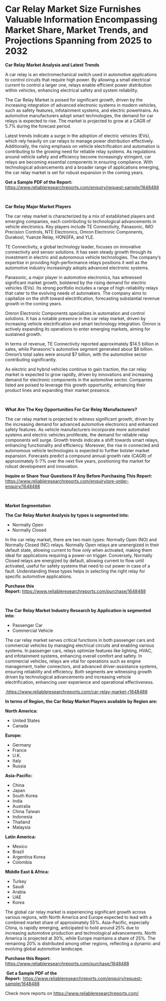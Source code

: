 <p><h1>Car Relay Market Size Furnishes Valuable Information Encompassing Market Share, Market Trends, and Projections Spanning from 2025 to 2032</h1></p><p><strong>Car Relay Market Analysis and Latest Trends</strong></p>
<p><p>A car relay is an electromechanical switch used in automotive applications to control circuits that require high power. By allowing a small electrical current to control a larger one, relays enable efficient power distribution within vehicles, enhancing electrical safety and system reliability. </p><p>The Car Relay Market is poised for significant growth, driven by the increasing integration of advanced electronic systems in modern vehicles, such as safety features, infotainment systems, and electric powertrains. As automotive manufacturers adopt smart technologies, the demand for car relays is expected to rise. The market is projected to grow at a CAGR of 5.7% during the forecast period.</p><p>Latest trends indicate a surge in the adoption of electric vehicles (EVs), which rely heavily on car relays to manage power distribution effectively. Additionally, the rising emphasis on vehicle electrification and automation is contributing to the growing need for reliable relay systems. As regulations around vehicle safety and efficiency become increasingly stringent, car relays are becoming essential components in ensuring compliance. With technological advancements and a broader range of applications emerging, the car relay market is set for robust expansion in the coming years.</p></p>
<p><strong>Get a Sample PDF of the Report:&nbsp;</strong> <a href="https://www.reliableresearchreports.com/enquiry/request-sample/1648488?utm_campaign=2294&utm_medium=2&utm_source=Github&utm_content=ia&utm_term=10022025&utm_id=car-relay">https://www.reliableresearchreports.com/enquiry/request-sample/1648488</a></p>
<p>&nbsp;</p>
<p><strong>Car Relay Major Market Players</strong></p>
<p><p>The car relay market is characterized by a mix of established players and emerging companies, each contributing to technological advancements in vehicle electronics. Key players include TE Connectivity, Panasonic, IMO Precision Controls, NTE Electronics, Omron Electronic Components, Durakool, Yuanze Relay, HONGFA, and YLE.</p><p>TE Connectivity, a global technology leader, focuses on innovative connectivity and sensor solutions. It has seen steady growth through its investment in electric and autonomous vehicle technologies. The company’s expertise in providing high-performance relays positions it well as the automotive industry increasingly adopts advanced electronic systems. </p><p>Panasonic, a major player in automotive electronics, has witnessed significant market growth, bolstered by the rising demand for electric vehicles (EVs). Its strong portfolio includes a range of high-reliability relays that cater to the evolving needs of automakers. The company aims to capitalize on the shift toward electrification, forecasting substantial revenue growth in the coming years.</p><p>Omron Electronic Components specializes in automation and control solutions. It has a notable presence in the car relay market, driven by increasing vehicle electrification and smart technology integration. Omron is actively expanding its operations to enter emerging markets, aiming for sustained growth.</p><p>In terms of revenue, TE Connectivity reported approximately $14.5 billion in sales, while Panasonic's automotive segment generated about $8 billion. Omron’s total sales were around $7 billion, with the automotive sector contributing significantly.</p><p>As electric and hybrid vehicles continue to gain traction, the car relay market is expected to grow rapidly, driven by innovations and increasing demand for electronic components in the automotive sector. Companies listed are poised to leverage this growth opportunity, enhancing their product lines and expanding their market presence.</p></p>
<p>&nbsp;</p>
<p><strong>What Are The Key Opportunities For Car Relay Manufacturers?</strong></p>
<p><p>The car relay market is projected to witness significant growth, driven by the increasing demand for advanced automotive electronics and enhanced safety features. As vehicle manufacturers incorporate more automated systems and electric vehicles proliferate, the demand for reliable relay components will surge. Growth trends indicate a shift towards smart relays, enhancing functionality and efficiency. Moreover, the rise in connected and autonomous vehicle technologies is expected to further bolster market expansion. Forecasts predict a compound annual growth rate (CAGR) of approximately 5-7% over the next five years, positioning the market for robust development and innovation.</p></p>
<p><strong>Inquire or Share Your Questions If Any Before Purchasing This Report:</strong> <a href="https://www.reliableresearchreports.com/enquiry/pre-order-enquiry/1648488?utm_campaign=2294&utm_medium=2&utm_source=Github&utm_content=ia&utm_term=10022025&utm_id=car-relay">https://www.reliableresearchreports.com/enquiry/pre-order-enquiry/1648488</a></p>
<p>&nbsp;</p>
<p><strong>Market Segmentation</strong></p>
<p><strong>The Car Relay Market Analysis by types is segmented into:</strong></p>
<p><ul><li>Normally Open</li><li>Normally Closed</li></ul></p>
<p><p>In the car relay market, there are two main types: Normally Open (NO) and Normally Closed (NC) relays. Normally Open relays are unenergized in their default state, allowing current to flow only when activated, making them ideal for applications requiring a power-on trigger. Conversely, Normally Closed relays are energized by default, allowing current to flow until activated, useful for safety systems that need to cut power in case of a fault. Understanding these types helps in selecting the right relay for specific automotive applications.</p></p>
<p><strong>Purchase this Report:&nbsp;</strong><a href="https://www.reliableresearchreports.com/purchase/1648488?utm_campaign=2294&utm_medium=2&utm_source=Github&utm_content=ia&utm_term=10022025&utm_id=car-relay">https://www.reliableresearchreports.com/purchase/1648488</a></p>
<p>&nbsp;</p>
<p><strong>The Car Relay Market Industry Research by Application is segmented into:</strong></p>
<p><ul><li>Passenger Car</li><li>Commercial Vehicle</li></ul></p>
<p><p>The car relay market serves critical functions in both passenger cars and commercial vehicles by managing electrical circuits and enabling various systems. In passenger cars, relays optimize features like lighting, HVAC, and infotainment systems, enhancing overall comfort and safety. In commercial vehicles, relays are vital for operations such as engine management, trailer connectors, and advanced driver-assistance systems, ensuring reliability and efficiency. Both segments are witnessing growth driven by technological advancements and increasing vehicle electrification, enhancing user experience and operational effectiveness.</p></p>
<p><a href="https://www.reliableresearchreports.com/car-relay-market-r1648488?utm_campaign=2294&utm_medium=2&utm_source=Github&utm_content=ia&utm_term=10022025&utm_id=car-relay">&nbsp;https://www.reliableresearchreports.com/car-relay-market-r1648488</a></p>
<p><strong>In terms of Region, the Car Relay Market Players available by Region are:</strong></p>
<p>
    <p> <strong> North America: </strong>
        <ul>
            <li>United States</li>
            <li>Canada</li>
        </ul>
        </p> 
    <p> <strong> Europe: </strong>
        <ul>
            <li>Germany</li>
            <li>France</li>
            <li>U.K.</li>
            <li>Italy</li>
            <li>Russia</li>
        </ul>
        </p> 
    <p> <strong> Asia-Pacific: </strong>
        <ul>
            <li>China</li>
            <li>Japan</li>
            <li>South Korea</li>
            <li>India</li>
            <li>Australia</li>
            <li>China Taiwan</li>
            <li>Indonesia</li>
            <li>Thailand</li>
            <li>Malaysia</li>
        </ul>
        </p> 
    <p> <strong> Latin America: </strong>
        <ul>
            <li>Mexico</li>
            <li>Brazil</li>
            <li>Argentina Korea</li>
            <li>Colombia</li>
        </ul>
        </p> 
    <p> <strong> Middle East & Africa: </strong>
        <ul>
            <li>Turkey</li>
            <li>Saudi</li>
            <li>Arabia</li>
            <li>UAE</li>
            <li>Korea</li>
        </ul>
    </p>
    </p>
<p><p>The global car relay market is experiencing significant growth across various regions, with North America and Europe expected to lead with a combined market share of approximately 55%. Asia-Pacific, especially China, is rapidly emerging, anticipated to hold around 25% due to increasing automotive production and technological advancements. North America is projected at 30%, while Europe maintains a share of 25%. The remaining 20% is distributed among other regions, reflecting a dynamic and evolving global automotive landscape.</p></p>
<p><strong>Purchase this Report: </strong><a href="https://www.reliableresearchreports.com/purchase/1648488?utm_campaign=2294&utm_medium=2&utm_source=Github&utm_content=ia&utm_term=10022025&utm_id=car-relay">https://www.reliableresearchreports.com/purchase/1648488</a></p>
<p>&nbsp;<strong>Get a Sample PDF of the Report:&nbsp;&nbsp;</strong><a href="https://www.reliableresearchreports.com/enquiry/request-sample/1648488?utm_campaign=2294&utm_medium=2&utm_source=Github&utm_content=ia&utm_term=10022025&utm_id=car-relay">https://www.reliableresearchreports.com/enquiry/request-sample/1648488</a></p>
<p><strong></strong></p>
<p>Check more reports on <a href="https://www.reliableresearchreports.com/?utm_campaign=2294&utm_medium=2&utm_source=Github&utm_content=ia&utm_term=10022025&utm_id=car-relay">https://www.reliableresearchreports.com/</a></p>